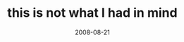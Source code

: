 ---
layout: base.njk
title : 'this is not what I had in mind' 
view_title : 'this is not what I had in mind' 
year : '2008' 
date : '2008-08-21' 
img_file : '/drawing/thisisnotwhatihadinmind.png' 
html_file : 'thisisnotwhatihadinmind' 
next_html : 'youarenotprepared.html' 
year_order : '373' 
permalink : "title/{{html_file}}.html"
---